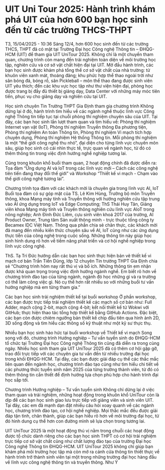 # UIT Uni Tour 2025: Hành trình khám phá UIT của hơn 600 bạn học sinh đến từ các trường THCS-THPT
T3, 15/04/2025 - 10:36
Sáng 12/4, hơn 600 học sinh đến từ các trường THCS, THPT đã có mặt tại Trường Đại học Công nghệ Thông tin – ĐHQG-HCM (UIT) để tham gia UIT UniTour 2025. Không chỉ là một chuyến tham quan, chương trình còn mang đến trải nghiệm toàn diện về môi trường học tập, nghiên cứu và cơ sở vật chất hiện đại tại UIT.
Mở đầu hành trình, các bạn học sinh được khám phá tổng thể cơ sở vật chất của nhà trường: từ khuôn viên xanh mát, thoáng đãng; khu phức hợp thể thao ngoài trời như sân bóng đá, bóng rổ, sân Pickleball – môn thể thao đang được sinh viên UIT yêu thích; đến các khu vực học tập như thư viện hiện đại, phòng học được trang bị đầy đủ thiết bị giảng dạy, Data Center với những máy móc tiên tiến, phục vụ cho giảng dạy và nghiên cứu tại UIT. 

Học sinh chuyên Tin Trường THPT Gia Định tham gia chương trình
Không dừng lại ở đó, hành trình tìm hiểu về các ngành nghề thuộc lĩnh vực Công nghệ Thông tin tiếp tục tại chuỗi phòng thí nghiệm chuyên sâu của UIT. Tại đây, các bạn học sinh lần lượt tham quan và tìm hiểu về: Phòng thí nghiệm Internet vạn vật (IoT), Phòng thí nghiệm Truyền thông Đa phương tiện, Phòng thí nghiệm An toàn Thông tin, Phòng thí nghiệm Vi mạch tích hợp chuyên dụng, Phòng thí nghiệm Hệ thống Thông tin. Mỗi phòng thí nghiệm là một “thế giới công nghệ thu nhỏ”, đại diện cho từng lĩnh vực chuyên môn sâu, giúp học sinh có cái nhìn thực tế, trực quan về ngành học, từ đó có thêm thông tin trong việc định hướng nghề nghiệp tương lai.

Cũng trong khuôn khổ buổi tham quan, 2 hoạt động chính đã được diễn ra: Tọa đàm “Ứng dụng AI và IoT trong các lĩnh vực mới – Cách các công nghệ tiên tiến đang thay đổi thế giới” và Workshop “Thiết kế vi mạch - Chạm vào thế giới công nghệ tương lai”.

Chương trình tọa đàm với các khách mời là chuyên gia trong lĩnh vực AI, IoT
Buổi tọa đàm có sự góp mặt của TS. Lê Kim Hùng, Trưởng bộ môn Truyền thông, khoa Mạng máy tính và Truyền thông với hướng nghiên cứu tập trung vào AI ứng dụng trong IoT và Edge Computing; ThS Thái Huy Tân, Giảng viên khoa Mạng máy tính và Truyền thông nghiên cứu lĩnh vực AIoT trong nông nghiệp; Anh Đinh Đức Liêm, cựu sinh viên khoá 2017 của trường, AI Product Owner, Trung tâm Sản xuất thông minh - trực thuộc tổng công ty Becamex IDC Việt Nam. Thông qua phần chia sẻ chân thực, các khách mời đã mang đến nhiều kiến thức chuyên sâu về AI, IoT cũng như các ứng dụng thực tiễn của công nghệ trong cuộc sống. Những thông tin này giúp học sinh hình dung rõ hơn về tiềm năng phát triển và cơ hội nghề nghiệp trong lĩnh vực công nghệ.

ThS. Tạ Trí Đức hướng dẫn các bạn học sinh thực hiện bản vẽ thiết kế vi mạch cơ bản
Trần Tiến Dũng, lớp 12 chuyên Tin trường THPT Gia Định chia sẻ “Chương trình hôm nay rất thú vị và bổ ích. Những thông tin em nhận được khá quan trọng trong việc định hướng ngành nghề. Em biết rõ hơn về chương trình đào tạo của từng ngành, ngành đó học những gì và ra trường có thể làm công việc gì. Nó cụ thể hơn rất nhiều so với những buổi tư vấn hướng nghiệp mà em từng tham gia.” 

Các bạn học sinh trải nghiệm thiết kế tại buổi workshop
Ở phần workshop, các bạn được trực tiếp trải nghiệm thiết kế các mạch số cơ bản như: Full Adder, mạch cộng 2-bit, mạch cộng 4-bit; kết nối thiết kế từ Wokwi với GitHub; thực hiện thao tác tổng hợp thiết kế bằng GitHub Actions. Đặc biệt, các bạn còn được chiêm ngưỡng bản thiết kế chip đầu tiên qua hình ảnh 2D, 3D sống động và tìm hiểu các thông số kỹ thuật như một kỹ sư thực thụ. 

Nhiều bạn học sinh háo hức tại buổi workshop về Thiết kế vi mạch
Song song với đó, chương trình Hướng nghiệp – Tư vấn tuyển sinh do ĐHQG-HCM tổ chức tại Trường Đại học Công nghệ Thông tin cũng đã diễn ra trong cùng ngày. Nhiều học sinh tham gia UIT UniTour 2025 đã có thêm cơ hội gặp gỡ, trao đổi trực tiếp với các chuyên gia tư vấn đến từ nhiều trường đại học trong khối ĐHQG-HCM. Tại đây, các bạn được giải đáp cụ thể các thắc mắc liên quan đến ngành học, chương trình đào tạo cũng như tìm hiểu chi tiết về các phương thức tuyển sinh năm 2025 của từng trường thành viên, từ đó có thêm thông tin cần thiết để định hướng lựa chọn phù hợp cho hành trình đại học sắp tới.

Chương trình Hướng nghiệp – Tư vấn tuyển sinh
Không chỉ dừng lại ở việc tham quan và trải nghiệm, những hoạt động trong khuôn khổ UniTour còn là dịp để các bạn học sinh giao lưu trực tiếp với giảng viên và sinh viên UIT. Tại đây, các em đã mạnh dạn đặt nhiều câu hỏi xoay quanh về các ngành học, chương trình đào tạo, cơ hội nghề nghiệp. Mọi thắc mắc đều được giải đáp tận tình, chân thành, giúp các bạn hiểu rõ hơn về môi trường đại học, từ đó hình dung cụ thể hơn con đường mình sẽ lựa chọn trong tương lai.

UIT UniTour 2025 là một hoạt động thú vị nằm trong chuỗi các hoạt động được tổ chức dành riêng cho các bạn học sinh THPT có cơ hội trải nghiệm trực tiếp cơ sở vật chất cũng như chất lượng đào tạo của trường Đại học Công nghệ Thông tin ĐHQG-HCM. UIT UniTour 2025 không chỉ giúp bạn khám phá môi trường học tập mà còn mở ra cánh cửa thông tin thiết thực về hành trình trở thành sinh viên tại một trong những trường đại học hàng đầu về lĩnh vực công nghệ thông tin và truyền thông.
Như Ý
